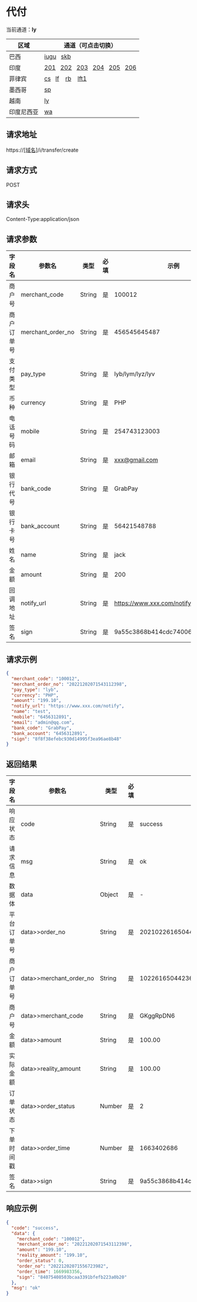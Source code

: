 
# 代付

当前通道：**ly**

| 区域 | 通道（可点击切换）|
| --- |-----------------------------------------------------|
| 巴西 | [iugu](代付.html)&nbsp;&nbsp; [skb](代付(skb).html)|
| 印度 | [201](代付(201).html)&nbsp;&nbsp; [202](代付(202).html)&nbsp;&nbsp; [203](代付(203).html)&nbsp;&nbsp; [204](代付(204).html)&nbsp;&nbsp; [205](代付(205).html)&nbsp;&nbsp; [206](代付(206).html)|
| 菲律宾 | [cs](代付(cs).html)&nbsp;&nbsp; [lf](代付(lf).html) &nbsp;&nbsp; [rb](代付(rb).html) &nbsp;&nbsp; [lft1](代付(lft1).html)|
| 墨西哥 | [sp](代付(sp).html)|
| 越南 | [ly](代付(ly).html)|
| 印度尼西亚 | [wa](代付(wa).html)|

## 请求地址
https://[[域名]](../help/区域域名.html)/i/transfer/create

## 请求方式
POST

## 请求头
Content-Type:application/json

## 请求参数

| 字段名 | 参数名 | 类型 | 必填 | 示例 | 描述 |
|-----|-----|-----|-----|-----|-----|
|商户号|merchant_code|String| 是 | 100012 | 商户后台分配的商户号(商户系统->账户信息获取) |
|商户订单号|merchant_order_no|String| 是 | 456545645487 | 商户系统商户订单号，要求32个字符内 |
|支付类型|pay_type|String|是|lyb/lym/lyz/lyv|lyb-越南网银，lym-越南 momo，lyz-越南 zalo，lyv-越南 vtpay|
|币种|currency|String|是|PHP|菲律宾比索|
|电话号码|mobile|String|是|254743123003|收款人联系方式|
|邮箱|email|String|是|xxx@gmail.com|收款人邮箱|
|银行代号|bank_code|String|是|GrabPay|GrabPay,Gcash,Paymaya(任选一种)|
|银行卡号|bank_account|String|是|56421548788|收款银行卡号|
|姓名|name|String|是|jack|收款人姓名|
|金额|amount|String|是|200|单位(元)，保留两位小数|
|回调地址|notify_url|String|是|https://www.xxx.com/notify|付款成功后支付系统通过该地址通知支付结果|
|签名|sign|String|是|9a55c3868b414cdc740068420a2d3q00|[签名算法](../rule/签名算法.html)|

## 请求示例

```json
{
  "merchant_code": "100012",
  "merchant_order_no": "20221202071543112398",
  "pay_type": "lyb",
  "currency": "PHP",
  "amount": "199.10",
  "notify_url": "https://www.xxx.com/notify",
  "name": "test",
  "mobile": "6456312891",
  "email": "admin@qq.com",
  "bank_code": "GrabPay",
  "bank_account": "6456312891",
  "sign": "8f8f38efebc930d14995f3ea96ae8b48"
}
```

## 返回结果

|字段名|参数名|类型|必填|示例|描述|
|-----|-------------------------|-----|-----|-----|-----|
|响应状态|code|String|是|success|success/fail/error|
|请求信息|msg|String|是|ok|返回的请求信息|
|数据体|data|Object|是|-|以下为数据体属性|
|平台订单号|data>>order_no|String|是|20210226165044236|系统生成的平台订单号|
|商户订单号|data>>merchant_order_no|String|是|10226165044236|商户系统商户订单号，要求32个字符内|
|商户号|data>>merchant_code|String|是|GKggRpDN6|商户后台分配的商户号(商户系统->账户信息获取)|
|金额|data>>amount|String|是|100.00|单位(元)，保留两位小数|
|实际金额|data>>reality_amount|String|是|100.00|单位(元)，保留两位小数|
|订单状态|data>>order_status|Number|是|2|[参数说明](../help/参数说明.html#订单状态)|
|下单时间戳|data>>order_time|Number|是|1663402686|精确到秒|
|签名|data>>sign|String|是|9a55c3868b414cdc740068420a2d3q00|[签名算法](../rule/签名算法.html)|

## 响应示例

```json
{
  "code": "success",
  "data": {
    "merchant_code": "100012",
    "merchant_order_no": "20221202071543112398",
    "amount": "199.10",
    "reality_amount": "199.10",
    "order_status": 0,
    "order_no": "20221202071556723982",
    "order_time": 1669983356,
    "sign": "84075408503bcaa3391bfefb223a0b20"
  },
  "msg": "ok"
}
```
